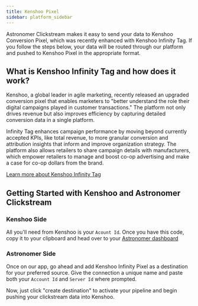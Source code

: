 ```yaml
---
title: Kenshoo Pixel
sidebar: platform_sidebar
---
```


Astronomer Clickstream makes it easy to send your data to Kenshoo Conversion Pixel, which was recently enhanced with Kenshoo Infinity Tag. If you follow the steps below, your data will be routed through our platform and pushed to Kenshoo Pixel in the appropriate format.

## What is Kenshoo Infinity Tag and how does it work?

Kenshoo, a global leader in agile marketing, recently released an upgraded conversion pixel that enables marketers to "better understand the role their digital campaigns played in customer transactions." The platform not only drives revenue but also improves efficiency by capturing detailed conversion data in a single platform.

Infinity Tag enhances campaign performance by moving beyond currently accepted KPIs, like total revenue, to more granular conversion and attribution insights that inform and improve organization strategy. The platform also allows retailers to share campaign details with manufacturers, which empower retailers to manage and boost co-op advertising and make a case for co-op dollars from the brand.

[Learn more about Kenshoo Infinity Tag](https://kenshoo.com/infinity-tag-pr/)

## Getting Started with Kenshoo and Astronomer Clickstream

### Kenshoo Side

All you'll need from Kenshoo is your `Acount Id`. Once you have this code, copy it to your clipboard and head over to your [Astronomer dashboard](app.astronomer.io)

### Astronomer Side

Once on our app, go ahead and add Kenshoo Infinity Pixel as a destination for your preferred source. Give the connection a unique name and paste both your `Account Id` and `Server Id` where prompted.

Now, just click "create destination" to activate your pipeline and begin pushing your clickstream data into Kenshoo.
